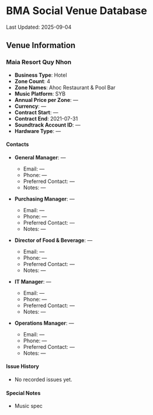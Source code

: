 # BMA Social Venue Database

Last Updated: 2025-09-04

## Venue Information

### Maia Resort Quy Nhon
- **Business Type**: Hotel
- **Zone Count**: 4
- **Zone Names**: Ahoc Restaurant &amp; Pool Bar
- **Music Platform**: SYB
- **Annual Price per Zone**: —
- **Currency**: —
- **Contract Start**: —
- **Contract End**: 2021-07-31
- **Soundtrack Account ID**: —
- **Hardware Type**: —

#### Contacts
- **General Manager**: —
  - Email: —
  - Phone: —
  - Preferred Contact: —
  - Notes: —

- **Purchasing Manager**: —
  - Email: —
  - Phone: —
  - Preferred Contact: —
  - Notes: —

- **Director of Food & Beverage**: —
  - Email: —
  - Phone: —
  - Preferred Contact: —
  - Notes: —

- **IT Manager**: —
  - Email: —
  - Phone: —
  - Preferred Contact: —
  - Notes: —

- **Operations Manager**: —
  - Email: —
  - Phone: —
  - Preferred Contact: —
  - Notes: —

#### Issue History
- No recorded issues yet.

#### Special Notes
- Music spec
